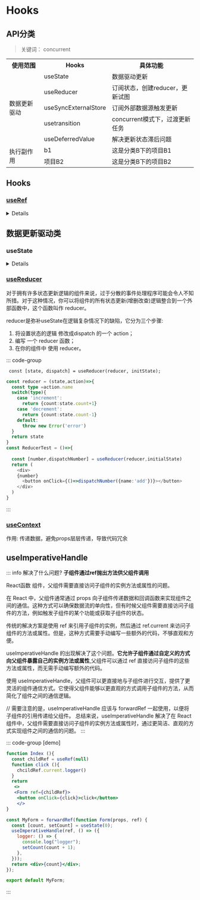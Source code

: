 # Hooks

## API分类
>
>关键词： concurrent
<table>
  <tr>
    <th>使用范围</th>
    <th>Hooks</th>
    <th>具体功能</th>
  </tr>
  <tr>
    <td rowspan="5">数据更新驱动</td>
    <td>useState</td>
    <td>数据驱动更新</td>
  </tr>
  <tr>
    <td>useReducer</td>
    <td>订阅状态，创建reducer，更新试图</td>
  </tr>
  <tr>
    <td>useSyncExternalStore</td>
    <td>订阅外部数据源触发更新</td>
  </tr>
  <tr>
    <td>usetransition</td>
    <td>concurrent模式下，过渡更新任务</td>
  </tr>
  <tr>
    <td>useDeferredValue</td>
    <td>解决更新状态滞后问题</td>
  </tr>
  <tr>
    <td rowspan="2">执行副作用</td>
    <td>b1</td>
    <td>这是分类B下的项目B1</td>
  </tr>
  <tr>
    <td>项目B2</td>
    <td>这是分类B下的项目B2</td>
  </tr>
</table>

<!-- ![Alt text](image.png) -->

## Hooks

### [useRef](/articles/FontEnd/relevance/useRef)

<details>
场景：稳定引用，获取dom节点，获取上一次的值

- 闭包 异步访问到旧变量的问题

::: code-group

```ts
 // 典型的闭包循环案例，每次循环调用setTimeout的时候都会保存当前的作用域，因为var不会新建作用域，所以所有的setTimeout都是共享一个作用域，当for循环同步任务执行完毕后开始执行setTimeout此时因为循环完成i的值已经为10，并且所有的setTimout共享一个作用域，所以打印出来的结果都是10
 for (var i =0;i<10;i++){  // [!code focus]
  setTimeout(()=>{
    console.log(i) // 结果都是10  // [!code focus]
  },1000)
 }

// let 在每次循环的时候都会新建一个作用域，所以当每次循环的时候setTimout被分配到异步队列时都会保存当前的作用域i的值,而不是所有的setTimeout共享一个作用域
for(let i =0;i<10;i++){  // [!code focus]
  setTimeout(()=>{
    console.log(i)  //[!code focus] // 结果是0-9 
  },1000)
}

import { useRef } from 'react';

for (var i = 0; i < 5; i++) {
  const indexRef = useRef(i);// [!code focus]
  setTimeout(function() {
    console.log(indexRef.current); // 每个回调函数捕获正确的值：0-4 // [!code focus] 
  }, 1000);
}
```

1. 造成此结果的原因是当循环时，每次循环执行的setTimeout都会在一秒钟后执行，当一秒钟后执行时当前的i已经是10了，所以打印出来的结果都是10
2. let会在每次循环的时候保存当前作用域的变量，所以每次循环的时候都会保存当前的i，所以打印出来的结果是0-9
tip: var 不会产生新的作用域，所以每次循环的时候都是共享一个作用域，所以每次循环的时候都会覆盖上一次的i，所以最后打印出来的结果都是10

:::
</details>

## 数据更新驱动类

### useState

<details>

``` ts
const [state, setState] = useState(initialState);
参数接收一个初始值，返回一个数组，数组的第一个元素是当前的state，第二个元素是更新state的函数
```

**注意事项**

1. 在函数组件**一次执行上下文中**，state 的值是**固定不变的**。
2. 如果两次 dispatchAction 传入**相同的 state 值**，那么组件就**不会更新**。
3. 当触发 dispatchAction 在**当前执行上下文中获取不到最新的state**,只有再下一次组件 **rerender** 中才能获取到。

</details>

<!-- 
1. 案例

> 此时点击按钮 log打印出来的值并不是更改过后的number 而是更改前的值. 这意味着log时更改未发生<br/>

原因：setNumber是异步的，触发handleClick时，任务线程会先执行同步再执行异步。所以log打印的是更改前的值 <br/>

- 外部log可以获取到最新的值的原因是，在执行完同步的log后执行异步setNumber,异步setNumber触发重新渲染，重新执行Index函数，useState获取到最新的number，所以打印的值是最新的number
- 人话：点击button时触发的log和setNumber在第一任务线程,第一线程执行完毕后执行第一线程引起的一系列任务，外部在第二任务线程中执行的，此时setNumber已执行完毕
点击按钮后执行过程

- 线程1：handleClick -> 宏任务log -> 微任务setNumber(触发线程2)
- 线程2：宏任务log - > 微任务setNumber触发重新渲染
这就是为什么handleClick函数内打印不到最新的值 而handleClick函数外可以大打印到最新的值的原因

``` js{6,8}
function Index() {
  const [number, setNumber] = useState(0);
  console.log("重新渲染");
  const handleClick = () => {
    setNumber(number + 1);
    console.log(number);
  };
    console.log(number);
  return <button onClick={handleClick}>点击 {number}</button>;
}
export default Index;
``` -->

### [useReducer](/articles/FontEnd/relevance/reducer "https://juejin.cn/post/7230335974085492773")

对于拥有许多状态更新逻辑的组件来说，过于分散的事件处理程序可能会令人不知所措。对于这种情况，你可以将组件的所有状态更新(增删改查)逻辑整合到一个外部函数中，这个函数叫作 reducer。

reducer是弥补useState在逻辑复杂情况下的缺陷，它分为三个步骤:

1. 将设置状态的逻辑 修改成dispatch 的一个 action；
2. 编写 一个 reducer 函数；
3. 在你的组件中 使用 reducer。

::: code-group

``` ts[参数]
 const [state, dispatch] = useReducer(reducer, initState);
```

``` ts [实际使用]
const reducer = (state,action)=>{
  const type =action.name
  switch(type){
    case 'increment':
      return {count:state.count+1}
    case 'decrement':
      return {count:state.count-1}
    default:
      throw new Error('error')
  }
  return state
}
const ReducerTest = ()=>{
  
  const [number,dispatchNumber] = useReducer(reducer,initialState)
  return (
    <div>
    {number}
      <button onClick={()=>dispatchNumber({name:'add'})}></button>
    </div>
  )
}
```

:::

### [useContext](/articles/FontEnd/relevance/context)

作用: 传递数据，避免props层层传递，导致代码冗余

## useImperativeHandle

::: info 解决了什么问题?
**子组件通过ref抛出方法供父组件调用**

React函数 组件，父组件需要直接访问子组件的实例方法或属性的问题。

在 React 中，父组件通常通过 props 向子组件传递数据和回调函数来实现组件之间的通信。这种方式可以确保数据流的单向性，但有时候父组件需要直接访问子组件的方法，例如触发子组件的某个功能或获取子组件的状态。

传统的解决方案是使用 ref 来引用子组件的实例，然后通过 ref.current 来访问子组件的方法或属性。但是，这种方式需要手动编写一些额外的代码，不够直观和方便。

useImperativeHandle 的出现解决了这个问题。**它允许子组件通过自定义的方式向父组件暴露自己的实例方法或属性**,父组件可以通过 ref 直接访问子组件的这些方法或属性，而无需手动编写额外的代码。

使用 useImperativeHandle，父组件可以更直接地与子组件进行交互，提供了更灵活的组件通信方式。它使得父组件能够以更直观的方式调用子组件的方法，从而简化了组件之间的通信逻辑。

// 需要注意的是，useImperativeHandle 应该与 forwardRef 一起使用，以便将子组件的引用传递给父组件。
总结来说，useImperativeHandle 解决了在 React 组件中，父组件需要直接访问子组件的实例方法或属性时，通过更简洁、直观的方式实现组件之间的通信的问题。
:::

::: code-group [demo]

``` jsx [Index]
function Index (){
  const childRef = useRef(null)
  function click (){
    chcildRef.current.logger()
  }
  return
   <>
   <Form ref={childRef}>
    <button onClick={click}>click</button> 
    </>
}
```

``` jsx [Form]
const MyForm = forwardRef(function Form(props, ref) {
  const [count, setCount] = useState(0);
  useImperativeHandle(ref, () => ({
    logger: () => {
      console.log("logger");
      setCount(count + 1);
    },
  }));
  return <div>{count}</div>;
});

export default MyForm;
```

:::
